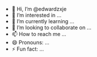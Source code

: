 - 👋 Hi, I’m @edwardzxje
- 👀 I’m interested in ...
- 🌱 I’m currently learning ...
- 💞️ I’m looking to collaborate on ...
- 📫 How to reach me ...
- 😄 Pronouns: ...
- ⚡ Fun fact: ...

<!---
edwardzxje/edwardzxje is a ✨ special ✨ repository because its `README.md` (this file) appears on your GitHub profile.
You can click the Preview link to take a look at your changes.
--->
